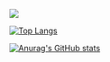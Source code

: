 <a href="https://opgc.me/#/users/HyeonMunJeong" target="_blank"><img src="https://api.opgc.me/githubs/users/HyeonMunJeong/tag/?theme=basic" /></a>

[![Top Langs](https://github-readme-stats.vercel.app/api/top-langs/?username=HyeonMunJeong)](https://github.com/HyeonMunJeong/github-readme-stats)

[![Anurag's GitHub stats](https://github-readme-stats.vercel.app/api?username=HyeonMunJeong)](https://github.com/HyeonMunJeong/github-readme-stats)
